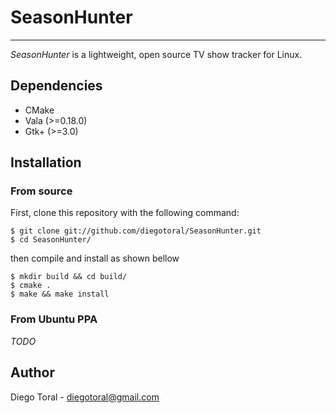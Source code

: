# SeasonHunter
--------------
*SeasonHunter* is a lightweight, open source TV show tracker for Linux.

## Dependencies
- CMake
- Vala (>=0.18.0)
- Gtk+ (>=3.0)

## Installation
### From source
First, clone this repository with the following command:

```ssh
$ git clone git://github.com/diegotoral/SeasonHunter.git
$ cd SeasonHunter/
```

then compile and install as shown bellow

```ssh
$ mkdir build && cd build/
$ cmake .
$ make && make install
```

### From Ubuntu PPA
*TODO*

## Author
Diego Toral - <diegotoral@gmail.com>
